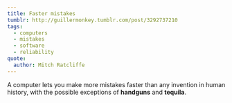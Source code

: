 ```yaml
---
title: Faster mistakes
tumblr: http://guillermonkey.tumblr.com/post/3292737210
tags:
  - computers
  - mistakes
  - software
  - reliability
quote:
  author: Mitch Ratcliffe
---
```


A computer lets you make more mistakes faster than any invention in human history, with the possible exceptions of **handguns** and **tequila**.
